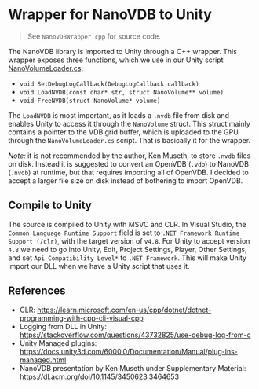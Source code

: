 # Wrapper for NanoVDB to Unity

> See `NanoVDBWrapper.cpp` for source code.

The NanoVDB library is imported to Unity through a C++ wrapper. This wrapper exposes three functions, which we use in our Unity script [NanoVolumeLoader.cs](https://github.com/andersblomqvist/unity-nanovdb/blob/main/Assets/NanoVDB/NanoVolumeLoader.cs):

* `void SetDebugLogCallback(DebugLogCallback callback)`
* `void LoadNVDB(const char* str, struct NanoVolume** volume)`
* `void FreeNVDB(struct NanoVolume* volume)`

The `LoadNVDB` is most important, as it loads a `.nvdb` file from disk and enables Unity to access it through the `NanoVolume` struct. This struct mainly contains a pointer to the VDB grid buffer, which is uploaded to the GPU through the `NanoVolumeLoader.cs` script. That is basically it for the wrapper.

*Note:* it is not recommended by the author, Ken Museth, to store `.nvdb` files on disk. Instead it is suggested to convert an OpenVDB (`.vdb`) to NanoVDB (`.nvdb`) at runtime, but that requires importing all of OpenVDB. I decided to accept a larger file size on disk instead of bothering to import OpenVDB.

## Compile to Unity

The source is compiled to Unity with MSVC and CLR. In Visual Studio, the `Common Language Runtime Support` field is set to `.NET Framework Runtime Support (/clr)`, with the target version of `v4.8`. For Unity to accept version `4.8` we need to go into Unity, Edit, Project Settings, Player, Other Settings, and set `Api Compatibility Level*` to `.NET Framework`. This will make Unity import our DLL when we have a Unity script that uses it.

## References

* CLR: https://learn.microsoft.com/en-us/cpp/dotnet/dotnet-programming-with-cpp-cli-visual-cpp
* Logging from DLL in Unity: https://stackoverflow.com/questions/43732825/use-debug-log-from-c
* Unity Managed plugins: https://docs.unity3d.com/6000.0/Documentation/Manual/plug-ins-managed.html
* NanoVDB presentation by Ken Museth under Supplementary Material: https://dl.acm.org/doi/10.1145/3450623.3464653
